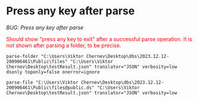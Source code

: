 # Press any key after parse
_BUG: Press any key after parse_

<span style="color:red">Should show "press any key to exit" after a successful parse operation. It is not shown after parsing a folder, to be precise.</span>

```
parse-folder "C:\Users\Viktor Chernev\Desktop\dbs\2023.12.12-200906461\Public\files" "C:\Users\Viktor Chernev\Desktop\testResult.json" translator="JSON" verbosity=low dsonly toponly=false onerror=ignore
```
```
parse-file "C:\Users\Viktor Chernev\Desktop\dbs\2023.12.12-200906461\Public\files@public.ds" "C:\Users\Viktor Chernev\Desktop\testResult.json" translator="JSON" verbosity=low
```
